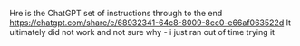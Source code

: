 Hre is the ChatGPT set of instructions through to the end
https://chatgpt.com/share/e/68932341-64c8-8009-8cc0-e66af063522d
It ultimately did not work and not sure why - i just ran out of time trying it
